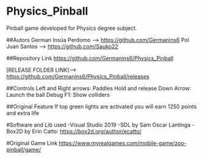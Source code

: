 # Physics_Pinball
Pinball game developed for Physics degree subject.

##Autors
German Insúa Perdomo --> https://github.com/Germanins6
Pol Juan Santos --> https://github.com/Sauko22

##Repository Link
https://github.com/Germanins6/Physics_Pinball

[RELEASE FOLDER LINK]--> https://github.com/Germanins6/Physics_Pinball/releases

##Controls
Left and Right arrows: Paddles
Hold and release Down Arrow: Launch the ball
Debug F1: Show colliders

##Original Feature
If top green lights are activated you will earn 1250 points and extra life


#Software and Lib used
-Visual Studio 2019
-SDL by Sam Oscar Lantinga
-Box2D by Erin Catto: https://box2d.org/author/ecatto/

#Original Game Link
https://www.myrealgames.com/mobile-game/zoo-pinball/game/
